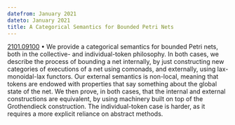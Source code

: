 ```yaml
---
datefrom: January 2021
dateto: January 2021
title: A Categorical Semantics for Bounded Petri Nets
---
```


[2101.09100](https://arxiv.org/abs/2101.09100) • We provide a categorical semantics for bounded Petri nets, both in the collective- and individual-token philosophy. In both cases, we describe the process of bounding a net internally, by just constructing new categories of executions of a net using comonads, and externally, using lax-monoidal-lax functors. Our external semantics is non-local, meaning that tokens are endowed with properties that say something about the global state of the net. We then prove, in both cases, that the internal and external constructions are equivalent, by using machinery built on top of the Grothendieck construction. The individual-token case is harder, as it requires a more explicit reliance on abstract methods.
